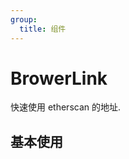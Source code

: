 ```yaml
---
group:
  title: 组件
---
```


# BrowerLink

快速使用 etherscan 的地址.

## 基本使用

<code src="./demos/simple.tsx"></code>
